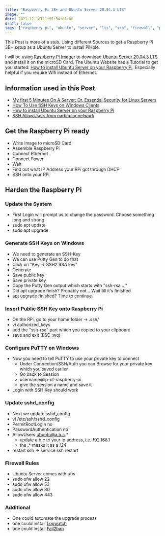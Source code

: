 ```yaml
---
title: "Raspberry Pi 3B+ and Ubuntu Server 20.04.3 LTS"
image: ""
date: 2021-12-18T11:55:34+01:00
draft: false
tags: ["raspberry pi", "ubuntu", "server", "lts", "ssh", "firewall", "putty"]
---
```


This Post is more of a stub. Using different Sources to get a Raspberry Pi 3B+ setup as a Ubuntu Server to install PiHole.

I will be using [Raspberry Pi Imager](https://www.raspberrypi.com/software/) to download [Ubuntu Server 20.04.3 LTS](https://ubuntu.com/download/raspberry-pi) and install it on the microSD Card. 
The Ubuntu Website has a Tutorial to get you started: [How to install Ubuntu Server on your Raspberry Pi](https://ubuntu.com/tutorials/how-to-install-ubuntu-on-your-raspberry-pi#1-overview). Especially helpful if you require Wifi instead of Ethernet. 

## Information used in this Post
- [My first 5 Minutes On A Server; Or, Essential Security for Linux Servers](https://sollove.com/2013/03/03/my-first-5-minutes-on-a-server-or-essential-security-for-linux-servers/)
- [How To Use SSH Keys on Windows Clients](https://support.hostway.com/hc/en-us/articles/115001509884-How-To-Use-SSH-Keys-on-Windows-Clients-with-PuTTY-)
- [How to install Ubuntu Server on your Raspberry Pi](https://ubuntu.com/tutorials/how-to-install-ubuntu-on-your-raspberry-pi#1-overview)
- [SSH AllowUsers from particular network](https://serverfault.com/questions/478801/ssh-allowusers-from-particular-network)

## Get the Raspberry Pi ready
- Write Image to microSD Card
- Assemble Raspberry Pi
- Connect Ethernet
- Connect Power
- Wait
- Find out what IP Address your RPi got through DHCP
- SSH onto your RPi

## Harden the Raspberry Pi
### Update the System
- First Login will prompt us to change the password. Choose something long and strong.
- sudo apt update
- sudo apt upgrade
### Generate SSH Keys on Windows
- We need to generate an SSH-Key
- We can use Putty Gen to do that
- Click on "Key -> SSH2 RSA key"
- Generate
- Save public key
- Save private key
- Copy the Putty Gen output which starts with "ssh-rsa ..."
- Did apt upgrade finish? Probably not... Wait till it's finished
- apt upgrade finished? Time to continue
### Insert Public SSH Key onto Raspberry Pi
- On the RPi, go to your home folder -> .ssh/
- vi authorized_keys
- add the "ssh-rsa" part which you copied to your clipboard
- save and exit (ESC :wq)
### Configure PuTTY on Windows
- Now you need to tell PuTTY to use your private key to connect
    - Under Connection/SSH/Auth you can Browse for your private key which you saved earlier
    - Go back to Session
    - username@ip-of-raspberry-pi
    - give the session a name and save it
- Login with SSH Key should work
### Update sshd_config
- Next we update sshd_config
- vi /etc/ssh/sshd_config
- PermitRootLogin no
- PasswordAuthentication no
- AllowUsers ubuntu@a.b.c.*
    - update a.b.c to your ip address, i.e. 192.168.1
    - the .* masks it as a /24
- restart ssh -> service ssh restart
### Firewall Rules
- Ubuntu Server comes with ufw
- sudo ufw allow 22
- sudo ufw allow 53
- sudo ufw allow 80
- sudo ufw allow 443
### Additional
- One could automate the upgrade process
- one could install [Logwatch](https://linux.die.net/man/8/logwatch) 
- one could install [Fail2ban](https://www.fail2ban.org/wiki/index.php/Main_Page)